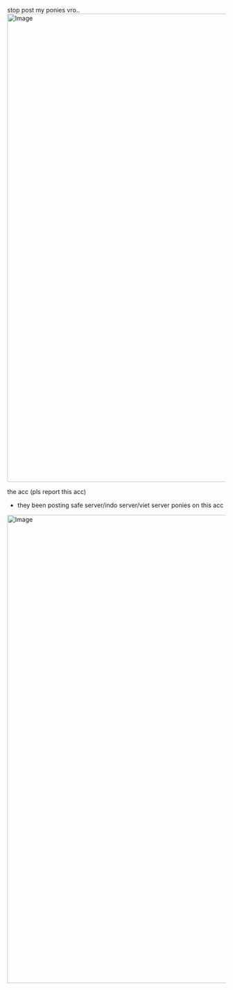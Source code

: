 stop post my ponies vro.. 
<img width="1920" height="1080" alt="Image" src="https://github.com/user-attachments/assets/02e94316-80cd-4c1e-abfb-b280fb9f9d51" />

the acc (pls report this acc)
- they been posting safe server/indo server/viet server ponies on this acc
<img width="1920" height="1080" alt="Image" src="https://github.com/user-attachments/assets/90248d42-682e-4f8b-af97-e1f8d41cbb2e" />
